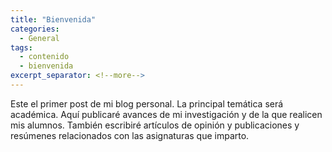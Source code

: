 ```yaml
---
title: "Bienvenida"
categories:
  - General
tags:
  - contenido
  - bienvenida
excerpt_separator: <!--more-->
---
```


Este el primer post de mi blog personal. La principal temática será académica. Aquí publicaré avances de mi investigación y de la que realicen mis alumnos.<!--more--> También escribiré artículos de opinión y publicaciones y resúmenes relacionados con las asignaturas que imparto.